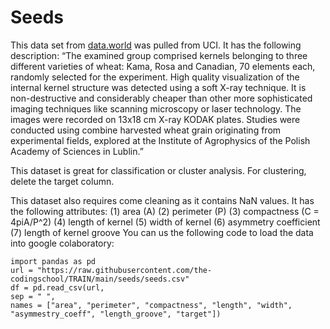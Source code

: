 
# Seeds
This data set from [data.world](https://data.world/uci/seeds) was pulled from UCI. It has the following description:
“The examined group comprised kernels belonging to three different varieties of wheat: Kama, Rosa and Canadian, 70 elements each, randomly selected for the experiment. High quality visualization of the internal kernel structure was detected using a soft X-ray technique. It is non-destructive and considerably cheaper than other more sophisticated imaging techniques like scanning microscopy or laser technology. The images were recorded on 13x18 cm X-ray KODAK plates. Studies were conducted using combine harvested wheat grain originating from experimental fields, explored at the Institute of Agrophysics of the Polish Academy of Sciences in Lublin.”

This dataset is great for classification or cluster analysis. For clustering, delete the target column.

This dataset also requires come cleaning as it contains NaN values.
It has the following attributes:
(1) area (A)
(2) perimeter (P)
(3) compactness (C = 4piA/P^2)
(4) length of kernel
(5) width of kernel
(6) asymmetry coefficient
(7) length of kernel groove
You can us the following code to load the data into google colaboratory:

```
import pandas as pd
url = "https://raw.githubusercontent.com/the-codingschool/TRAIN/main/seeds/seeds.csv"
df = pd.read_csv(url,
sep = " ",
names = ["area", "perimeter", "compactness", "length", "width",
"asymmestry_coeff", "length_groove", "target"])
```